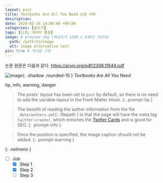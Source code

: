 ```yaml
---
layout: post
title: Textbooks Are All You Need 논문 리뷰
description:
date: 2024-02-16 14:00:00 +09:00
categories: [글쓰기]
tags: [LLM, 데이터 품질]
image: # preview img (해상도가 1200 x 630인 이미지)
  path: /path/to/image
  alt: image alternative text
pin: true # 게시글 고정
---
```


논문 원문은 다음과 같다.
<https://arxiv.org/pdf/2306.11644.pdf>

![image](https://github.com/uujeong/uujeong.github.io/assets/86465999/af38f1cf-3057-4d32-9cfa-76ccde70947e){: .shadow .rounded-10 }
_Textbooks Are All You Need_

tip, info, warning, danger

> The posts' _layout_ has been set to `post` by default, so there is no need to add the variable _layout_ in the Front Matter block.
> {: .prompt-tip }

> The benefit of reading the author information from the file `_data/authors.yml`{: .filepath } is that the page will have the meta tag `twitter:creator`, which enriches the [Twitter Cards](https://developer.twitter.com/en/docs/twitter-for-websites/cards/guides/getting-started#card-and-content-attribution) and is good for SEO.
> {: .prompt-info }

> Once the position is specified, the image caption should not be added.
> {: .prompt-warning }

{: .nolineno }

- [ ] Job
  - [x] Step 1
  - [x] Step 2
  - [ ] Step 3
